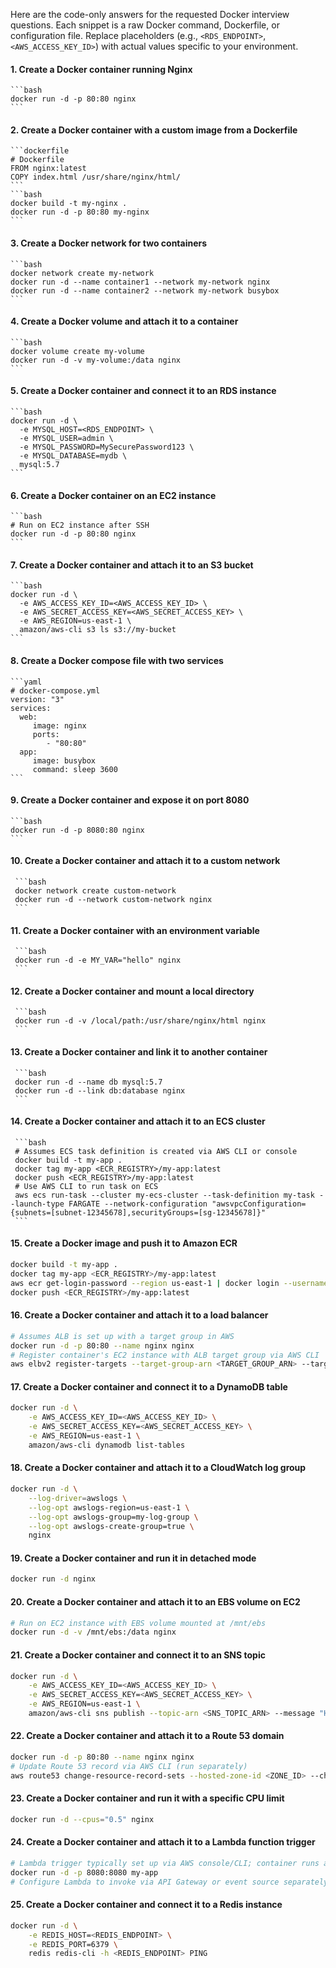 Here are the code-only answers for the requested Docker interview questions. Each snippet is a raw Docker command, Dockerfile, or configuration file. Replace placeholders (e.g., `<RDS_ENDPOINT>`, `<AWS_ACCESS_KEY_ID>`) with actual values specific to your environment.

#### 1. **Create a Docker container running Nginx**
    ```bash
    docker run -d -p 80:80 nginx
    ```

#### 2. **Create a Docker container with a custom image from a Dockerfile**
    ```dockerfile
    # Dockerfile
    FROM nginx:latest
    COPY index.html /usr/share/nginx/html/
    ```
    ```bash
    docker build -t my-nginx .
    docker run -d -p 80:80 my-nginx
    ```

#### 3. **Create a Docker network for two containers**
    ```bash
    docker network create my-network
    docker run -d --name container1 --network my-network nginx
    docker run -d --name container2 --network my-network busybox
    ```

#### 4. **Create a Docker volume and attach it to a container**
    ```bash
    docker volume create my-volume
    docker run -d -v my-volume:/data nginx
    ```

#### 5. **Create a Docker container and connect it to an RDS instance**
    ```bash
    docker run -d \
      -e MYSQL_HOST=<RDS_ENDPOINT> \
      -e MYSQL_USER=admin \
      -e MYSQL_PASSWORD=MySecurePassword123 \
      -e MYSQL_DATABASE=mydb \
      mysql:5.7
    ```

#### 6. **Create a Docker container on an EC2 instance**
    ```bash
    # Run on EC2 instance after SSH
    docker run -d -p 80:80 nginx
    ```

#### 7. **Create a Docker container and attach it to an S3 bucket**
    ```bash
    docker run -d \
      -e AWS_ACCESS_KEY_ID=<AWS_ACCESS_KEY_ID> \
      -e AWS_SECRET_ACCESS_KEY=<AWS_SECRET_ACCESS_KEY> \
      -e AWS_REGION=us-east-1 \
      amazon/aws-cli s3 ls s3://my-bucket
    ```

#### 8. **Create a Docker compose file with two services**
    ```yaml
    # docker-compose.yml
    version: "3"
    services:
      web:
         image: nginx
         ports:
            - "80:80"
      app:
         image: busybox
         command: sleep 3600
    ```

#### 9. **Create a Docker container and expose it on port 8080**
    ```bash
    docker run -d -p 8080:80 nginx
    ```

#### 10. **Create a Docker container and attach it to a custom network**
     ```bash
     docker network create custom-network
     docker run -d --network custom-network nginx
     ```

#### 11. **Create a Docker container with an environment variable**
     ```bash
     docker run -d -e MY_VAR="hello" nginx
     ```

#### 12. **Create a Docker container and mount a local directory**
     ```bash
     docker run -d -v /local/path:/usr/share/nginx/html nginx
     ```

#### 13. **Create a Docker container and link it to another container**
     ```bash
     docker run -d --name db mysql:5.7
     docker run -d --link db:database nginx
     ```

#### 14. **Create a Docker container and attach it to an ECS cluster**
     ```bash
     # Assumes ECS task definition is created via AWS CLI or console
     docker build -t my-app .
     docker tag my-app <ECR_REGISTRY>/my-app:latest
     docker push <ECR_REGISTRY>/my-app:latest
     # Use AWS CLI to run task on ECS
     aws ecs run-task --cluster my-ecs-cluster --task-definition my-task --launch-type FARGATE --network-configuration "awsvpcConfiguration={subnets=[subnet-12345678],securityGroups=[sg-12345678]}"
     ```

#### 15. **Create a Docker image and push it to Amazon ECR**
```bash
docker build -t my-app .
docker tag my-app <ECR_REGISTRY>/my-app:latest
aws ecr get-login-password --region us-east-1 | docker login --username AWS --password-stdin <ECR_REGISTRY>
docker push <ECR_REGISTRY>/my-app:latest
```

#### 16. **Create a Docker container and attach it to a load balancer**
```bash
# Assumes ALB is set up with a target group in AWS
docker run -d -p 80:80 --name nginx nginx
# Register container's EC2 instance with ALB target group via AWS CLI
aws elbv2 register-targets --target-group-arn <TARGET_GROUP_ARN> --targets Id=<EC2_INSTANCE_ID>,Port=80
```

#### 17. **Create a Docker container and connect it to a DynamoDB table**
```bash
docker run -d \
    -e AWS_ACCESS_KEY_ID=<AWS_ACCESS_KEY_ID> \
    -e AWS_SECRET_ACCESS_KEY=<AWS_SECRET_ACCESS_KEY> \
    -e AWS_REGION=us-east-1 \
    amazon/aws-cli dynamodb list-tables
```

#### 18. **Create a Docker container and attach it to a CloudWatch log group**
```bash
docker run -d \
    --log-driver=awslogs \
    --log-opt awslogs-region=us-east-1 \
    --log-opt awslogs-group=my-log-group \
    --log-opt awslogs-create-group=true \
    nginx
```

#### 19. **Create a Docker container and run it in detached mode**
```bash
docker run -d nginx
```

#### 20. **Create a Docker container and attach it to an EBS volume on EC2**
```bash
# Run on EC2 instance with EBS volume mounted at /mnt/ebs
docker run -d -v /mnt/ebs:/data nginx
```

#### 21. **Create a Docker container and connect it to an SNS topic**
```bash
docker run -d \
    -e AWS_ACCESS_KEY_ID=<AWS_ACCESS_KEY_ID> \
    -e AWS_SECRET_ACCESS_KEY=<AWS_SECRET_ACCESS_KEY> \
    -e AWS_REGION=us-east-1 \
    amazon/aws-cli sns publish --topic-arn <SNS_TOPIC_ARN> --message "Hello from Docker"
```

#### 22. **Create a Docker container and attach it to a Route 53 domain**
```bash
docker run -d -p 80:80 --name nginx nginx
# Update Route 53 record via AWS CLI (run separately)
aws route53 change-resource-record-sets --hosted-zone-id <ZONE_ID> --change-batch '{"Changes":[{"Action":"UPSERT","ResourceRecordSet":{"Name":"nginx.example.com","Type":"A","TTL":300,"ResourceRecords":[{"Value":"<EC2_PUBLIC_IP>"}]}}]}'
```

#### 23. **Create a Docker container and run it with a specific CPU limit**
```bash
docker run -d --cpus="0.5" nginx
```

#### 24. **Create a Docker container and attach it to a Lambda function trigger**
```bash
# Lambda trigger typically set up via AWS console/CLI; container runs app
docker run -d -p 8080:8080 my-app
# Configure Lambda to invoke via API Gateway or event source separately
```

#### 25. **Create a Docker container and connect it to a Redis instance**
```bash
docker run -d \
    -e REDIS_HOST=<REDIS_ENDPOINT> \
    -e REDIS_PORT=6379 \
    redis redis-cli -h <REDIS_ENDPOINT> PING
```